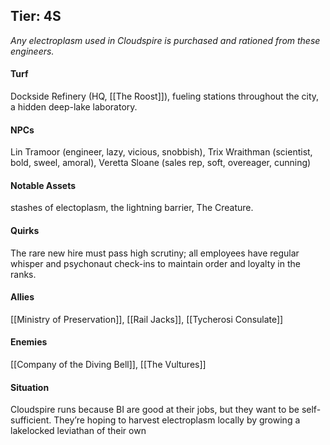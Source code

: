 ---
---

## Tier: 4S
*Any electroplasm used in Cloudspire is purchased and rationed from these engineers.* 

#### **Turf**
Dockside Refinery (HQ, [[The Roost]]), fueling stations throughout the city, a hidden deep-lake laboratory.

#### **NPCs**
Lin Tramoor (engineer, lazy, vicious, snobbish), Trix Wraithman (scientist, bold, sweel, amoral), Veretta Sloane (sales rep, soft, overeager, cunning)

#### **Notable Assets**
stashes of electoplasm, the lightning barrier, The Creature. 

#### **Quirks**
The rare new hire must pass high scrutiny; all employees have regular whisper and psychonaut check-ins to maintain order and loyalty in the ranks.

#### **Allies**
[[Ministry of Preservation]], [[Rail Jacks]], [[Tycherosi Consulate]]

#### **Enemies** 
[[Company of the Diving Bell]], [[The Vultures]]

#### **Situation**
Cloudspire runs because BI are good at their jobs, but they want to be self-sufficient. They’re hoping to harvest electroplasm locally by growing a lakelocked leviathan of their own